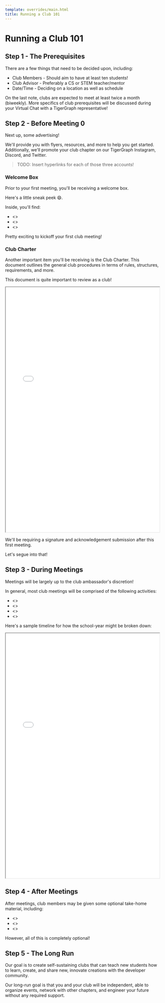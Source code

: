 ```yaml
---
template: overrides/main.html
title: Running a Club 101
---
```


# Running a Club 101

## **Step 1 - The Prerequisites**

There are a few things that need to be decided upon, including:

* Club Members - Should aim to have at least ten students!
* Club Advisor - Preferably a CS or STEM teacher/mentor
* Date/Time - Deciding on a location as well as schedule

On the last note, clubs are expected to meet at least twice a month (biweekly). More
specifics of club prerequisites will be discussed during your Virtual Chat with a
TigerGraph representative!



## **Step 2 - Before Meeting 0**

Next up, some advertising!

We'll provide you with flyers, resources, and more to help you get started. Additionally,
we'll promote your club chapter on our TigerGraph Instagram, Discord, and Twitter.

> TODO: Insert hyperlinks for each of those three accounts!

### **Welcome Box**

Prior to your first meeting, you'll be receiving a welcome box.

Here's a little sneak peek 😄.

Inside, you'll find:

* <>
* <>
* <>

Pretty exciting to kickoff your first club meeting!

### **Club Charter**

Another important item you'll be receiving is the Club Charter. This document outlines
the general club procedures in terms of rules, structures, requirements, and more.

This document is quite important to review as a club!

<iframe src=../../assets/webpages/charterBylaws.pdf width="100%" height="800"></iframe>

We'll be requiring a signature and acknowledgement submission after this first meeting.

Let's segue into that!

## **Step 3 - During Meetings**

Meetings will be largely up to the club ambassador's discretion!

In general, most club meetings will be comprised of the following activities:

* <>
* <>
* <>
* <>

Here's a sample timeline for how the school-year might be broken down:

<iframe src=../../assets/webpages/sampleTimeline.pdf width="100%" height="800"></iframe>


## **Step 4 - After Meetings**

After meetings, club members may be given some optional take-home material, including:

* <>
* <>
* <>

However, all of this is completely optional!  

## **Step 5 - The Long Run**

Our goal is to create self-sustaining clubs that can teach new students how to learn, create, and share
new, innovate creations with the developer community.

Our long-run goal is that you and your club will
be independent, able to organize events, network with other
chapters, and engineer your future without any required support.
